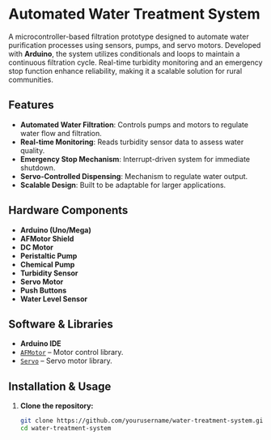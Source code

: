 # Automated Water Treatment System

A microcontroller-based filtration prototype designed to automate water purification processes using sensors, pumps, and servo motors. Developed with **Arduino**, the system utilizes conditionals and loops to maintain a continuous filtration cycle. Real-time turbidity monitoring and an emergency stop function enhance reliability, making it a scalable solution for rural communities.

## Features

- **Automated Water Filtration**: Controls pumps and motors to regulate water flow and filtration.
- **Real-time Monitoring**: Reads turbidity sensor data to assess water quality.
- **Emergency Stop Mechanism**: Interrupt-driven system for immediate shutdown.
- **Servo-Controlled Dispensing**: Mechanism to regulate water output.
- **Scalable Design**: Built to be adaptable for larger applications.

## Hardware Components

- **Arduino (Uno/Mega)**
- **AFMotor Shield**
- **DC Motor**
- **Peristaltic Pump**
- **Chemical Pump**
- **Turbidity Sensor**
- **Servo Motor**
- **Push Buttons**
- **Water Level Sensor**

## Software & Libraries

- **Arduino IDE**
- [`AFMotor`](https://github.com/adafruit/Adafruit-Motor-Shield-library) – Motor control library.
- [`Servo`](https://www.arduino.cc/reference/en/libraries/servo/) – Servo motor library.

## Installation & Usage

1. **Clone the repository:**
   ```sh
   git clone https://github.com/yourusername/water-treatment-system.git
   cd water-treatment-system
